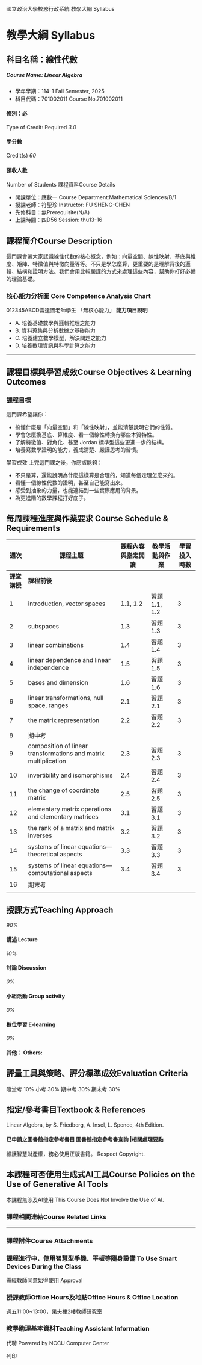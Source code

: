 國立政治大學校務行政系統 教學大綱 Syllabus
# 教學大綱 Syllabus
##  科目名稱：線性代數
#####  Course Name: Linear Algebra
  * 學年學期：114-1 Fall Semester, 2025 
  * 科目代碼：701002011 Course No.701002011


#### 修別：必
Type of Credit: Required 
_3.0_
#### 學分數
Credit(s)
_60_
#### 預收人數
Number of Students
課程資料Course Details
  * 開課單位：應數一 Course Department:Mathematical Sciences/B/1 
  * 授課老師：符聖珍 Instructor: FU SHENG-CHEN 
  * 先修科目：無Prerequisite(N/A)
  * 上課時間：四D56 Session: thu13-16


##  課程簡介Course Description
這門課會帶大家認識線性代數的核心概念，例如：向量空間、線性映射、基底與維度、矩陣、特徵值與特徵向量等等。不只是學怎麼算，更重要的是理解背後的邏輯、結構和證明方法。我們會用比較嚴謹的方式來處理這些內容，幫助你打好必備的理論基礎。
###  核心能力分析圖 Core Competence Analysis Chart
012345ABCD雷達圖老師學生
「無核心能力」 
**能力項目說明**
  * A. 培養基礎數學與邏輯推理之能力
  * B. 資料蒐集與分析數據之基礎能力
  * C. 培養建立數學模型，解決問題之能力
  * D. 培養數理資訊與科學計算之能力


* * *
##  課程目標與學習成效Course Objectives & Learning Outcomes 
### 課程目標
這門課希望讓你：
  * 搞懂什麼是「向量空間」和「線性映射」，並能清楚說明它們的性質。
  * 學會怎麼換基底、算維度、看一個線性轉換有哪些本質特性。
  * 了解特徵值、對角化、甚至 Jordan 標準型這些更進一步的結構。
  * 培養寫數學證明的能力，養成清楚、嚴謹思考的習慣。


學習成效
上完這門課之後，你應該能夠：
  * 不只是算，還能說明為什麼這樣算是合理的，知道每個定理怎麼來的。
  * 看懂一個線性代數的證明，甚至自己能寫出來。
  * 感受到抽象的力量，也能連結到一些實際應用的背景。
  * 為更進階的數學課程打好底子。


##  每周課程進度與作業要求 Course Schedule & Requirements
**週次** |  **課程主題** |  **課程內容與指定閱讀** |  **教學活動與作業** |  **學習投入時數**  
---|---|---|---|---  
**課堂講授** |  **課程前後**  
1 |  introduction, vector spaces |  1.1, 1.2 |  習題1.1, 1.2 |  3 |  6  
2 |  subspaces |  1.3 |  習題1.3 |  3 |  6  
3 |  linear combinations |  1.4 |  習題1.4 |  3 |  6  
4 |  linear dependence and linear independence |  1.5 |  習題1.5 |  3 |  6  
5 |  bases and dimension |  1.6 |  習題1.6 |  3 |  6  
6 |  linear transformations, null space, ranges |  2.1 |  習題2.1 |  3 |  6  
7 |  the matrix representation |  2.2 |  習題2.2 |  3 |  6  
8 |  期中考 |  |  |  |   
9 |  composition of linear transformations and matrix multiplication |  2.3 |  習題2.3 |  3 |  6  
10 |  invertibility and isomorphisms |  2.4 |  習題2.4 |  3 |  6  
11 |  the change of coordinate matrix |  2.5 |  習題2.5 |  3 |  6  
12 |  elementary matrix operations and elementary matrices |  3.1 |  習題3.1 |  3 |  6  
13 |  the rank of a matrix and matrix inverses |  3.2 |  習題3.2 |  3 |  6  
14 |  systems of linear equations—theoretical aspects |  3.3 |  習題3.3 |  3 |  6  
15 |  systems of linear equations—computational aspects |  3.4 |  習題3.4 |  3 |  6  
16 |  期末考 |  |  |  |   
|  |  |  |  |  |   
##  授課方式Teaching Approach
_90%_
####  講述 Lecture
_10%_
####  討論 Discussion
_0%_
####  小組活動 Group activity
_0%_
####  數位學習 E-learning
_0%_
####  其他： Others:
##  評量工具與策略、評分標準成效Evaluation Criteria
隨堂考 10%
小考 30%
期中考 30%
期末考 30%
##  指定/參考書目Textbook & References
Linear Algebra, by S. Friedberg, A. Insel, L. Spence, 4th Edition.
####  已申請之圖書館指定參考書目  圖書館指定參考書查詢 |相關處理要點
維護智慧財產權，務必使用正版書籍。 Respect Copyright.
##  本課程可否使用生成式AI工具Course Policies on the Use of Generative AI Tools
本課程無涉及AI使用 This Course Does Not Involve the Use of AI.
###  課程相關連結Course Related Links
* * *
###  課程附件Course Attachments
###  課程進行中，使用智慧型手機、平板等隨身設備 To Use Smart Devices During the Class
需經教師同意始得使用  Approval
###  授課教師Office Hours及地點Office Hours & Office Location
週五11:00~13:00，果夫樓2樓教師研究室
###  教學助理基本資料Teaching Assistant Information
代聘
Powered by NCCU Computer Center
  
列印
